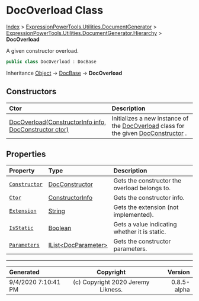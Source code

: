 ﻿# DocOverload Class

[Index](../index.md) > [ExpressionPowerTools.Utilities.DocumentGenerator](ExpressionPowerTools.Utilities.DocumentGenerator.a.md) > [ExpressionPowerTools.Utilities.DocumentGenerator.Hierarchy](ExpressionPowerTools.Utilities.DocumentGenerator.Hierarchy.n.md) > **DocOverload**

A given constructor overload.

```csharp
public class DocOverload : DocBase
```

Inheritance [Object](https://docs.microsoft.com/dotnet/api/system.object) → [DocBase](ExpressionPowerTools.Utilities.DocumentGenerator.Hierarchy.DocBase.cs.md) → **DocOverload**

## Constructors

| Ctor | Description |
| :-- | :-- |
| [DocOverload(ConstructorInfo info, DocConstructor ctor)](ExpressionPowerTools.Utilities.DocumentGenerator.Hierarchy.DocOverload.ctor.md#docoverloadconstructorinfo-info-docconstructor-ctor) | Initializes a new instance of the [DocOverload](ExpressionPowerTools.Utilities.DocumentGenerator.Hierarchy.DocOverload.cs.md) class for            the given [DocConstructor](ExpressionPowerTools.Utilities.DocumentGenerator.Hierarchy.DocConstructor.cs.md) . |
## Properties

| Property | Type | Description |
| :-- | :-- | :-- |
| [`Constructor`](ExpressionPowerTools.Utilities.DocumentGenerator.Hierarchy.DocOverload.Constructor.prop.md) | [DocConstructor](ExpressionPowerTools.Utilities.DocumentGenerator.Hierarchy.DocConstructor.cs.md) | Gets the constructor the overload belongs to. |
| [`Ctor`](ExpressionPowerTools.Utilities.DocumentGenerator.Hierarchy.DocOverload.Ctor.prop.md) | [ConstructorInfo](https://docs.microsoft.com/dotnet/api/system.reflection.constructorinfo) | Gets the constructor info. |
| [`Extension`](ExpressionPowerTools.Utilities.DocumentGenerator.Hierarchy.DocOverload.Extension.prop.md) | [String](https://docs.microsoft.com/dotnet/api/system.string) | Gets the extension (not implemented). |
| [`IsStatic`](ExpressionPowerTools.Utilities.DocumentGenerator.Hierarchy.DocOverload.IsStatic.prop.md) | [Boolean](https://docs.microsoft.com/dotnet/api/system.boolean) | Gets a value indicating whether it is static. |
| [`Parameters`](ExpressionPowerTools.Utilities.DocumentGenerator.Hierarchy.DocOverload.Parameters.prop.md) | [IList&lt;DocParameter>](https://docs.microsoft.com/dotnet/api/system.collections.generic.ilist-1) | Gets the constructor parameters. |


---

| Generated | Copyright | Version |
| :-- | :-: | --: |
| 9/4/2020 7:10:41 PM | (c) Copyright 2020 Jeremy Likness. | 0.8.5-alpha |
